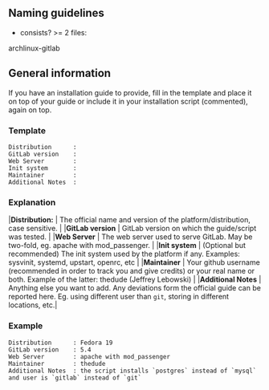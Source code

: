 ## Naming guidelines

- consists? >= 2 files:

archlinux-gitlab

## General information

If you have an installation guide to provide, fill in the template and place it on top
of your guide or include it in your installation script (commented), again on top.

### Template

```
Distribution      : 
GitLab version    : 
Web Server        : 
Init system       :
Maintainer        : 
Additional Notes  :
```

### Explanation

|**Distribution:**    | The official name and version of the platform/distribution, case sensitive.  |
|**GitLab version**   | GitLab version on which the guide/script was tested.    |
|**Web Server**       | The web server used to serve GitLab. May be two-fold, eg. apache with mod_passenger.  |
|**Init system**      | (Optional but recommended) The init system used by the platform if any. Examples: sysvinit, systemd, upstart, openrc, etc |
|**Maintainer**       | Your github username (recommended in order to track you and give credits) or your real name or both. Example of the latter: thedude (Jeffrey Lebowski) |
|**Additional Notes** | Anything else you want to add. Any deviations form the official guide can be reported here. Eg. using different user than `git`, storing in different locations, etc.|


### Example

```
Distribution      : Fedora 19
GitLab version    : 5.4
Web Server        : apache with mod_passenger 
Maintainer        : thedude
Additional Notes  : the script installs `postgres` instead of `mysql` and user is `gitlab` instead of `git`
```
